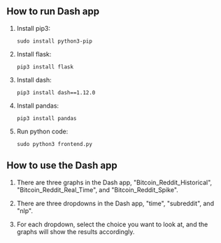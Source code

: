 ## **How to run Dash app** 

  1.  Install pip3:
  
      ```sudo install python3-pip```
      
  2.  Install flask:
  
      ```pip3 install flask```
      
  3.  Install dash:
  
      ```pip3 install dash==1.12.0```
      
  4.  Install pandas:
  
      ```pip3 install pandas```
      
  5.  Run python code:
  
      ```sudo python3 frontend.py```
      
      
## **How to use the Dash app**

  1.  There are three graphs in the Dash app, "Bitcoin_Reddit_Historical", "Bitcoin_Reddit_Real_Time", and "Bitcoin_Reddit_Spike".
  
  2.  There are three dropdowns in the Dash app, "time", "subreddit", and "nlp".
  
  3.  For each dropdown, select the choice you want to look at, and the graphs will show the results accordingly.
